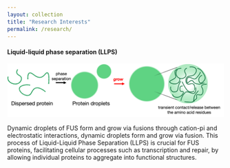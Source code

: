 ```yaml
---
layout: collection
title: "Research Interests"
permalink: /research/
---
```

#### Liquid-liquid phase separation (LLPS)
![LLPS](/assets/images/research/research_LLPS_1.png)

Dynamic droplets of FUS form and grow via fusions through cation-pi and electrostatic interactions, dynamic droplets form and grow via fusion. This process of Liquid-Liquid Phase Separation (LLPS) is crucial for FUS proteins, facilitating cellular processes such as transcription and repair, by allowing individual proteins to aggregate into functional structures.